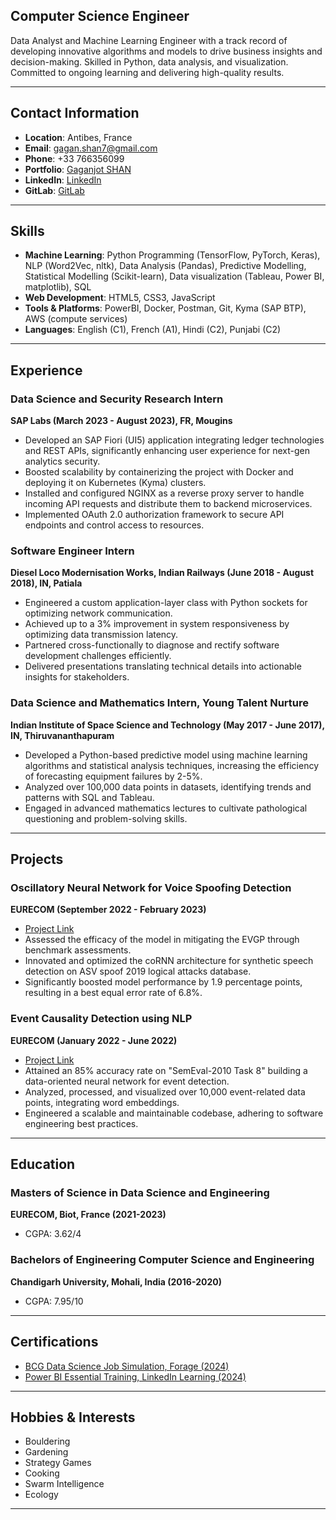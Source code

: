 ## Computer Science Engineer



Data Analyst and Machine Learning Engineer with a track record of developing innovative algorithms and models to drive business insights and decision-making. Skilled in Python, data analysis, and visualization. Committed to ongoing learning and delivering high-quality results.

---

## Contact Information

- **Location**: Antibes, France  
- **Email**: [gagan.shan7@gmail.com](mailto:gagan.shan7@gmail.com)
- **Phone**: +33 766356099
- **Portfolio**: [Gaganjot SHAN](https://gaganjotshan.github.io/Portfolio/#)
- **LinkedIn**: [LinkedIn](https://www.linkedin.com/in/gaganjotshan)
- **GitLab**: [GitLab](https://gitlab.eurecom.fr/)

---

## Skills

- **Machine Learning**: Python Programming (TensorFlow, PyTorch, Keras), NLP (Word2Vec, nltk), Data Analysis (Pandas), Predictive Modelling, Statistical Modelling (Scikit-learn), Data visualization (Tableau, Power BI, matplotlib), SQL
- **Web Development**: HTML5, CSS3, JavaScript
- **Tools & Platforms**: PowerBI, Docker, Postman, Git, Kyma (SAP BTP), AWS (compute services)
- **Languages**: English (C1), French (A1), Hindi (C2), Punjabi (C2)

---

## Experience

### Data Science and Security Research Intern
**SAP Labs (March 2023 - August 2023), FR, Mougins**
- Developed an SAP Fiori (UI5) application integrating ledger technologies and REST APIs, significantly enhancing user experience for next-gen analytics security.
- Boosted scalability by containerizing the project with Docker and deploying it on Kubernetes (Kyma) clusters.
- Installed and configured NGINX as a reverse proxy server to handle incoming API requests and distribute them to backend microservices.
- Implemented OAuth 2.0 authorization framework to secure API endpoints and control access to resources.

### Software Engineer Intern
**Diesel Loco Modernisation Works, Indian Railways (June 2018 - August 2018), IN, Patiala**
- Engineered a custom application-layer class with Python sockets for optimizing network communication.
- Achieved up to a 3% improvement in system responsiveness by optimizing data transmission latency.
- Partnered cross-functionally to diagnose and rectify software development challenges efficiently.
- Delivered presentations translating technical details into actionable insights for stakeholders.

### Data Science and Mathematics Intern, Young Talent Nurture
**Indian Institute of Space Science and Technology (May 2017 - June 2017), IN, Thiruvananthapuram**
- Developed a Python-based predictive model using machine learning algorithms and statistical analysis techniques, increasing the efficiency of forecasting equipment failures by 2-5%.
- Analyzed over 100,000 data points in datasets, identifying trends and patterns with SQL and Tableau.
- Engaged in advanced mathematics lectures to cultivate pathological questioning and problem-solving skills.

---

## Projects

### Oscillatory Neural Network for Voice Spoofing Detection
**EURECOM (September 2022 - February 2023)**
- [Project Link](https://www.canva.com/design/DAFaoooWuuk/DEoVidx7jjQZxpb7F5xkJg/view)
- Assessed the efficacy of the model in mitigating the EVGP through benchmark assessments.
- Innovated and optimized the coRNN architecture for synthetic speech detection on ASV spoof 2019 logical attacks database.
- Significantly boosted model performance by 1.9 percentage points, resulting in a best equal error rate of 6.8%.

### Event Causality Detection using NLP
**EURECOM (January 2022 - June 2022)**
- [Project Link](https://gitlab.eurecom.fr/shan/event_detection)
- Attained an 85% accuracy rate on "SemEval-2010 Task 8" building a data-oriented neural network for event detection.
- Analyzed, processed, and visualized over 10,000 event-related data points, integrating word embeddings.
- Engineered a scalable and maintainable codebase, adhering to software engineering best practices.

---

## Education

### Masters of Science in Data Science and Engineering
**EURECOM, Biot, France (2021-2023)**
- CGPA: 3.62/4

### Bachelors of Engineering Computer Science and Engineering
**Chandigarh University, Mohali, India (2016-2020)**
- CGPA: 7.95/10

---

## Certifications

- [BCG Data Science Job Simulation, Forage (2024)](https://example.com) 
- [Power BI Essential Training, LinkedIn Learning (2024)](https://example.com) 

---

## Hobbies & Interests

- Bouldering
- Gardening
- Strategy Games
- Cooking
- Swarm Intelligence
- Ecology

---

